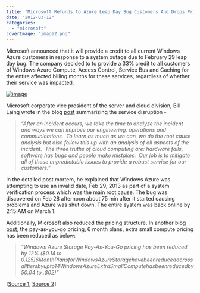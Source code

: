 ```yaml
---
title: "Microsoft Refunds to Azure Leap Day Bug Customers And Drops Pricing"
date: "2012-03-12"
categories: 
  - "microsoft"
coverImage: "image2.png"
---
```


Microsoft announced that it will provide a credit to all current Windows Azure customers in response to a system outage due to February 29 leap day bug. The company decided to to provide a 33% credit to all customers of Windows Azure Compute, Access Control, Service Bus and Caching for the entire affected billing months for these services, regardless of whether their service was impacted.

[![image](http://lh6.ggpht.com/-k60SHT2Jip0/T15tmml9Z6I/AAAAAAAAIfY/-y9WbrW0uP0/image_thumb.png?imgmax=800 "image")](http://lh4.ggpht.com/-GhGQqQZ9P7A/T15tl5xSXvI/AAAAAAAAIfQ/sgGSNhW-QYI/s1600-h/image2.png)

Microsoft corporate vice president of the server and cloud division, Bill Laing wrote in the blog [post](http://blogs.msdn.com/b/windowsazure/archive/2012/03/09/summary-of-windows-azure-service-disruption-on-feb-29th-2012.aspx) summarizing the service disruption -

> _“After an incident occurs, we take the time to analyze the incident and ways we can improve our engineering, operations and communications.  To learn as much as we can, we do the root cause analysis but also follow this up with an analysis of all aspects of the incident.  The three truths of cloud computing are: hardware fails, software has bugs and people make mistakes.  Our job is to mitigate all of these unpredictable issues to provide a robust service for our customers.”_

In the detailed post mortem, he explained that Windows Azure was attempting to use an invalid date, Feb 29, 2013 as part of a system verification process which was the main root cause. The bug was discovered on Feb 28 afternoon about 75 min after it started causing problems and Azure was shut down. The entire system was back online by 2:15 AM on March 1.

Additionally, Microsoft also reduced the pricing structure. In another blog [post](http://blogs.msdn.com/b/windowsazure/archive/2012/03/08/announcing-reduced-pricing-on-windows-azure-storage-and-compute.aspx), the pay-as-you-go pricing, 6 month plans, extra small compute pricing has been reduced as below:

> _“Windows Azure Storage Pay-As-You-Go pricing has been reduced by 12% ($0.14 to $0.125)  
> 6 Month Plans for Windows Azure Storage have been reduced across all tiers by up to 14%  
> Windows Azure Extra Small Compute has been reduced by  50% ($.04 to .$02)”_

\[[Source 1](http://blogs.msdn.com/b/windowsazure/archive/2012/03/09/summary-of-windows-azure-service-disruption-on-feb-29th-2012.aspx), [Source 2](http://blogs.msdn.com/b/windowsazure/archive/2012/03/08/announcing-reduced-pricing-on-windows-azure-storage-and-compute.aspx)\]
